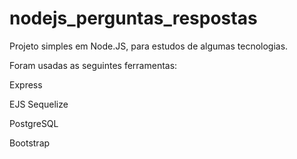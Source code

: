 # nodejs_perguntas_respostas
Projeto simples em Node.JS, para estudos de algumas tecnologias.

Foram usadas as seguintes ferramentas:

Express

EJS
Sequelize

PostgreSQL

Bootstrap